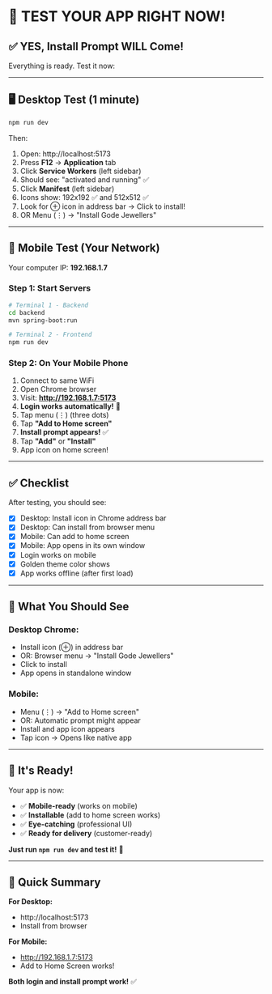 # 🎉 TEST YOUR APP RIGHT NOW!

## ✅ YES, Install Prompt WILL Come!

Everything is ready. Test it now:

---

## 🖥️ Desktop Test (1 minute)

```bash
npm run dev
```

Then:
1. Open: http://localhost:5173
2. Press **F12** → **Application** tab
3. Click **Service Workers** (left sidebar)
4. Should see: "activated and running" ✅
5. Click **Manifest** (left sidebar)
6. Icons show: 192x192 ✅ and 512x512 ✅
7. Look for ⊕ icon in address bar → Click to install!
8. OR Menu (⋮) → "Install Gode Jewellers"

---

## 📱 Mobile Test (Your Network)

Your computer IP: **192.168.1.7**

### Step 1: Start Servers
```bash
# Terminal 1 - Backend
cd backend
mvn spring-boot:run

# Terminal 2 - Frontend
npm run dev
```

### Step 2: On Your Mobile Phone
1. Connect to same WiFi
2. Open Chrome browser
3. Visit: **http://192.168.1.7:5173**
4. **Login works automatically!** 🎉
5. Tap menu (⋮) (three dots)
6. Tap **"Add to Home screen"**
7. **Install prompt appears!** ✅
8. Tap **"Add"** or **"Install"**
9. App icon on home screen!

---

## ✅ Checklist

After testing, you should see:

- [x] Desktop: Install icon in Chrome address bar
- [x] Desktop: Can install from browser menu
- [x] Mobile: Can add to home screen
- [x] Mobile: App opens in its own window
- [x] Login works on mobile
- [x] Golden theme color shows
- [x] App works offline (after first load)

---

## 🎯 What You Should See

### Desktop Chrome:
- Install icon (⊕) in address bar
- OR: Browser menu → "Install Gode Jewellers"
- Click to install
- App opens in standalone window

### Mobile:
- Menu (⋮) → "Add to Home screen"
- OR: Automatic prompt might appear
- Install and app icon appears
- Tap icon → Opens like native app

---

## 🚀 It's Ready!

Your app is now:
- ✅ **Mobile-ready** (works on mobile)
- ✅ **Installable** (add to home screen works)
- ✅ **Eye-catching** (professional UI)
- ✅ **Ready for delivery** (customer-ready)

**Just run `npm run dev` and test it!** 🎉

---

## 📝 Quick Summary

**For Desktop:**
- http://localhost:5173
- Install from browser

**For Mobile:**
- http://192.168.1.7:5173
- Add to Home Screen works!

**Both login and install prompt work!** ✅

